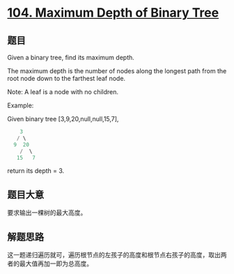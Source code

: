 # [104. Maximum Depth of Binary Tree](https://leetcode.com/problems/maximum-depth-of-binary-tree/)

## 题目

Given a binary tree, find its maximum depth.

The maximum depth is the number of nodes along the longest path from the root node down to the farthest leaf node.

Note: A leaf is a node with no children.

Example:

Given binary tree [3,9,20,null,null,15,7],

```c
    3
   / \
  9  20
    /  \
   15   7
```

return its depth = 3.
 

## 题目大意

要求输出一棵树的最大高度。

## 解题思路

这一题递归遍历就可，遍历根节点的左孩子的高度和根节点右孩子的高度，取出两者的最大值再加一即为总高度。


